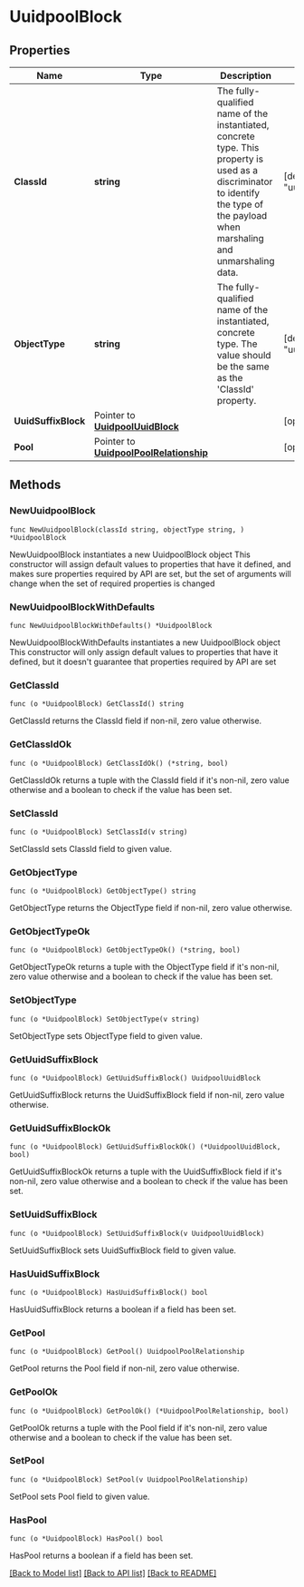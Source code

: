 # UuidpoolBlock

## Properties

Name | Type | Description | Notes
------------ | ------------- | ------------- | -------------
**ClassId** | **string** | The fully-qualified name of the instantiated, concrete type. This property is used as a discriminator to identify the type of the payload when marshaling and unmarshaling data. | [default to "uuidpool.Block"]
**ObjectType** | **string** | The fully-qualified name of the instantiated, concrete type. The value should be the same as the &#39;ClassId&#39; property. | [default to "uuidpool.Block"]
**UuidSuffixBlock** | Pointer to [**UuidpoolUuidBlock**](uuidpool.UuidBlock.md) |  | [optional] 
**Pool** | Pointer to [**UuidpoolPoolRelationship**](uuidpool.Pool.Relationship.md) |  | [optional] 

## Methods

### NewUuidpoolBlock

`func NewUuidpoolBlock(classId string, objectType string, ) *UuidpoolBlock`

NewUuidpoolBlock instantiates a new UuidpoolBlock object
This constructor will assign default values to properties that have it defined,
and makes sure properties required by API are set, but the set of arguments
will change when the set of required properties is changed

### NewUuidpoolBlockWithDefaults

`func NewUuidpoolBlockWithDefaults() *UuidpoolBlock`

NewUuidpoolBlockWithDefaults instantiates a new UuidpoolBlock object
This constructor will only assign default values to properties that have it defined,
but it doesn't guarantee that properties required by API are set

### GetClassId

`func (o *UuidpoolBlock) GetClassId() string`

GetClassId returns the ClassId field if non-nil, zero value otherwise.

### GetClassIdOk

`func (o *UuidpoolBlock) GetClassIdOk() (*string, bool)`

GetClassIdOk returns a tuple with the ClassId field if it's non-nil, zero value otherwise
and a boolean to check if the value has been set.

### SetClassId

`func (o *UuidpoolBlock) SetClassId(v string)`

SetClassId sets ClassId field to given value.


### GetObjectType

`func (o *UuidpoolBlock) GetObjectType() string`

GetObjectType returns the ObjectType field if non-nil, zero value otherwise.

### GetObjectTypeOk

`func (o *UuidpoolBlock) GetObjectTypeOk() (*string, bool)`

GetObjectTypeOk returns a tuple with the ObjectType field if it's non-nil, zero value otherwise
and a boolean to check if the value has been set.

### SetObjectType

`func (o *UuidpoolBlock) SetObjectType(v string)`

SetObjectType sets ObjectType field to given value.


### GetUuidSuffixBlock

`func (o *UuidpoolBlock) GetUuidSuffixBlock() UuidpoolUuidBlock`

GetUuidSuffixBlock returns the UuidSuffixBlock field if non-nil, zero value otherwise.

### GetUuidSuffixBlockOk

`func (o *UuidpoolBlock) GetUuidSuffixBlockOk() (*UuidpoolUuidBlock, bool)`

GetUuidSuffixBlockOk returns a tuple with the UuidSuffixBlock field if it's non-nil, zero value otherwise
and a boolean to check if the value has been set.

### SetUuidSuffixBlock

`func (o *UuidpoolBlock) SetUuidSuffixBlock(v UuidpoolUuidBlock)`

SetUuidSuffixBlock sets UuidSuffixBlock field to given value.

### HasUuidSuffixBlock

`func (o *UuidpoolBlock) HasUuidSuffixBlock() bool`

HasUuidSuffixBlock returns a boolean if a field has been set.

### GetPool

`func (o *UuidpoolBlock) GetPool() UuidpoolPoolRelationship`

GetPool returns the Pool field if non-nil, zero value otherwise.

### GetPoolOk

`func (o *UuidpoolBlock) GetPoolOk() (*UuidpoolPoolRelationship, bool)`

GetPoolOk returns a tuple with the Pool field if it's non-nil, zero value otherwise
and a boolean to check if the value has been set.

### SetPool

`func (o *UuidpoolBlock) SetPool(v UuidpoolPoolRelationship)`

SetPool sets Pool field to given value.

### HasPool

`func (o *UuidpoolBlock) HasPool() bool`

HasPool returns a boolean if a field has been set.


[[Back to Model list]](../README.md#documentation-for-models) [[Back to API list]](../README.md#documentation-for-api-endpoints) [[Back to README]](../README.md)


